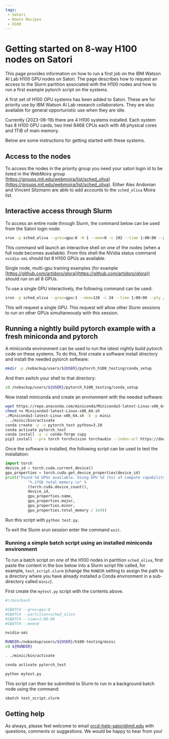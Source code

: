 ```yaml
---
tags:
 - Satori
 - Howto Recipes
 - H100
---
```

# Getting started on 8-way H100 nodes on Satori

This page provides information on how to run a first job on the IBM Watson AI Lab H100 GPU nodes on Satori.
The page describes how to request an access to the Slurm partition associated 
with the H100 nodes and
how to run a first example pytorch script on the systems. 

A first set of H100 GPU systems has been added to Satori.
These are for priority use by IBM Watson AI Lab research collaborators.
They are also available for general opportunistic use when they are idle.

<!--
What slurm flags are needed to use these nodes for "general opportunistic use"?
-->


Currently (2023-06-19) there are 4 H100 systems installed. 
Each system has 8 H100 GPU cards, two Intel 8468 CPUs each with
48 physical cores and 1TiB of main memory.

Below are some instructions for getting started with these systems. 

## Access to the nodes

To access the nodes in the priority group you need your satori login id to be listed in the WebMoira 
group [https://groups.mit.edu/webmoira/list/sched_oliva](https://groups.mit.edu/webmoira/list/sched_oliva). 
Either Alex Andonian and Vincent Sitzmann are able to add accounts to the `sched_oliva` Moira list.

## Interactive access through Slurm

To access an entire node through Slurm, the command below can be used from the Satori login node:

```bash
srun -p sched_oliva --gres=gpu:8 -N 1 --mem=0 -c 192 --time 1:00:00 --pty /bin/bash
```

This command will launch an interactive shell on one of the nodes (when a full node becomes available). 
From this shell the NVidia status command `nvidia-smi` should list 8 H100 GPUs as available.

Single node, multi-gpu training examples (for example
[https://github.com/artidoro/qlora](https://github.com/artidoro/qlora)) should run 
on all 8 GPUs. 

To use a single GPU interactively, the following command can be used:

```bash
srun -p sched_oliva --gres=gpu:1 --mem=128 -c 24 --time 1:00:00 --pty /bin/bash
```

This will request a single GPU. This request will allow other Slurm sessions to run on other GPUs 
simultaneously with this session.

## Running a nightly build pytorch example with a fresh miniconda and pytorch

A miniconda environment can be used to run the latest nightly build pytorch code on these 
systems. To do this, first create a software install directory and install the needed pytorch software:

```bash
mkdir -p /nobackup/users/${USER}/pytorch_h100_testing/conda_setup
```

And then switch your shell to that directory:

```bash
cd /nobackup/users/${USER}/pytorch_h100_testing/conda_setup
```

Now install miniconda and create an environment with the needed software:

```bash
wget https://repo.anaconda.com/miniconda/Miniconda3-latest-Linux-x86_64.sh 
chmod +x Miniconda3-latest-Linux-x86_64.sh
./Miniconda3-latest-Linux-x86_64.sh -b -p minic
. ./minic/bin/activate 
conda create -y -n pytorch_test python=3.10
conda activate pytorch_test                          
conda install -y -c conda-forge cupy
pip3 install --pre torch torchvision torchaudio --index-url https://download.pytorch.org/whl/nightly/cu121
```

Once the software is installed, the following script can be used to test the installation:

```python title="test.py"
import torch
device_id = torch.cuda.current_device()
gpu_properties = torch.cuda.get_device_properties(device_id)
print("Found %d GPUs available. Using GPU %d (%s) of compute capability %d.%d with "
          "%.1fGb total memory.\n" % 
          (torch.cuda.device_count(),
          device_id,
          gpu_properties.name,
          gpu_properties.major,
          gpu_properties.minor,
          gpu_properties.total_memory / 1e9))
```

Run this script with `python test.py`.

To exit the Slurm srun session enter the command `exit`.

### Running a simple batch script using an installed miniconda environment

To run a batch script on one of the H100 nodes in partition `sched_oliva`, first paste the content in the 
box below into a Slurm script file called, for example, `test_script.slurm` (change the `RUNDIR` setting to assign the 
path to a directory where you have already installed a Conda environment in a sub-directory called `minic`).

First create the `mytest.py` script with the contents above.

```bash title="test_script.slurm"
#!/bin/bash

#SBATCH --gres=gpu:8
#SBATCH --partition=sched_oliva
#SBATCH --time=1:00:00
#SBATCH --mem=0

nvidia-smi

RUNDIR=/nobackup/users/${USER}/h100-testing/minic
cd ${RUNDIR}

. ./minic/bin/activate

conda activate pytorch_test

python mytest.py
```

This script can then be submitted to Slurm to run in a background batch node using the command:

```bash
sbatch test_script.slurm
```

## Getting help

As always, please feel welcome to email <orcd-help-satori@mit.edu>
with questions, comments or suggestions. We would be happy to hear from you!
